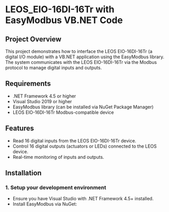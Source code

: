 # LEOS_EIO-16DI-16Tr with EasyModbus VB.NET Code

## Project Overview
This project demonstrates how to interface the LEOS EIO-16DI-16Tr (a digital I/O module) with a VB.NET application using the EasyModbus library. The system communicates with the LEOS EIO-16DI-16Tr via the Modbus protocol to manage digital inputs and outputs.

## Requirements
- .NET Framework 4.5 or higher
- Visual Studio 2019 or higher
- EasyModbus library (can be installed via NuGet Package Manager)
- LEOS EIO-16DI-16Tr Modbus-compatible device

## Features
- Read 16 digital inputs from the LEOS EIO-16DI-16Tr device.
- Control 16 digital outputs (actuators or LEDs) connected to the LEOS device.
- Real-time monitoring of inputs and outputs.

## Installation

### 1. Setup your development environment
- Ensure you have Visual Studio with .NET Framework 4.5+ installed.
- Install EasyModbus via NuGet:
